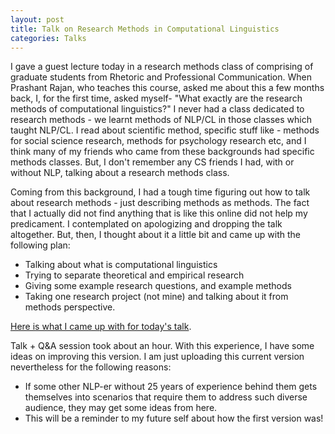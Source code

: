 ```yaml
---
layout: post
title: Talk on Research Methods in Computational Linguistics
categories: Talks
---
```


I gave a guest lecture today in a research methods class of comprising of graduate students from Rhetoric and Professional Communication. When Prashant Rajan, who teaches this course, asked me about this a few months back, I, for the first time, asked myself- "What exactly are the research methods of computational linguistics?" I never had a class dedicated to research methods - we learnt methods of NLP/CL in those classes which taught NLP/CL. I read about scientific method, specific stuff like - methods for social science research, methods for psychology research etc, and I think many of my friends who came from these backgrounds had specific methods classes. But, I don't remember any CS friends I had, with or without NLP, talking about a research methods class. 

Coming from this background, I had a tough time figuring out how to talk about research methods - just describing methods as methods. The fact that I actually did not find anything that is like this online did not help my predicament. I contemplated on apologizing and dropping the talk altogether. But, then, I thought about it a little bit and came up with the following plan:
- Talking about what is computational linguistics
- Trying to separate theoretical and empirical research
- Giving some example research questions, and example methods
- Taking one research project (not mine) and talking about it from methods perspective.

[Here is what I came up with for today's talk](../docs/ResearchMethodsTalk2018.pdf).

Talk + Q&A session took about an hour. With this experience, I have some ideas on improving this version. I am just uploading this current version nevertheless for the following reasons:
- If some other NLP-er without 25 years of experience behind them gets themselves into scenarios that require them to address such diverse audience, they may get some ideas from here.
- This will be a reminder to my future self about how the first version was!



